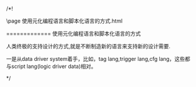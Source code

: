﻿/*!

\page 使用元化编程语言和脚本化语言的方式.html

============= 使用元化编程语言和脚本化语言的方式

人类终极的支持设计的方式,就是不断制造新的语言来支持新的设计需要.

一是从data driver system着手，比如，tag lang,trigger lang,cfg lang，这些都与script lang(logic driver data)相对。

*/